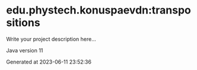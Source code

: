 # edu.phystech.konuspaevdn:transpositions

Write your project description here...

Java version 11

Generated at 2023-06-11 23:52:36
